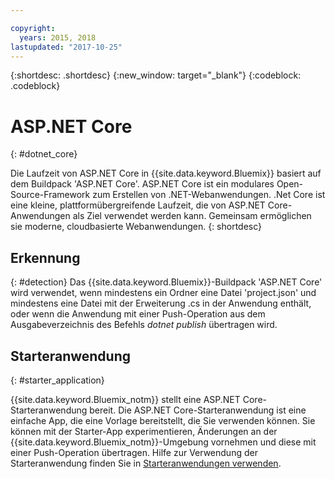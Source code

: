```yaml
---

copyright:
  years: 2015, 2018
lastupdated: "2017-10-25"
---
```


{:shortdesc: .shortdesc}
{:new_window: target="_blank"}
{:codeblock: .codeblock}


# ASP.NET Core
{: #dotnet_core}

Die Laufzeit von ASP.NET Core in {{site.data.keyword.Bluemix}} basiert auf dem Buildpack 'ASP.NET Core'. ASP.NET Core
ist ein modulares Open-Source-Framework zum Erstellen von .NET-Webanwendungen.
.Net Core ist eine kleine, plattformübergreifende Laufzeit, die von ASP.NET Core-Anwendungen als Ziel verwendet werden kann.
Gemeinsam ermöglichen sie moderne, cloudbasierte Webanwendungen.
{: shortdesc}

## Erkennung
{: #detection}
Das {{site.data.keyword.Bluemix}}-Buildpack 'ASP.NET Core' wird verwendet, wenn mindestens ein Ordner eine Datei 'project.json' und mindestens eine Datei mit der Erweiterung .cs in der Anwendung enthält, oder wenn die Anwendung mit einer Push-Operation aus dem Ausgabeverzeichnis des Befehls *dotnet publish* übertragen wird.

## Starteranwendung
{: #starter_application}

{{site.data.keyword.Bluemix_notm}} stellt eine ASP.NET Core-Starteranwendung bereit.  Die ASP.NET Core-Starteranwendung ist eine einfache App, die eine Vorlage bereitstellt, die Sie verwenden können. Sie können mit der Starter-App experimentieren, Änderungen an der {{site.data.keyword.Bluemix_notm}}-Umgebung vornehmen und diese mit einer Push-Operation übertragen.  Hilfe zur Verwendung der Starteranwendung finden Sie in [Starteranwendungen verwenden](docs/runtimes-common/starter_app_usage.html).
